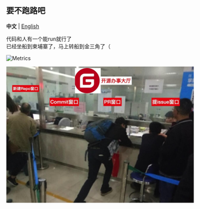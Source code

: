 ## 要不跑路吧

**中文** | [English](../main/profile/README_en-US.md)

代码和人有一个能run就行了  
已经坐船到柬埔寨了，马上转船到金三角了（




![Metrics](https://metrics.lecoq.io/bfban?template=classic&base.indepth=false&config.timezone=Asia%2FHong_Kong)


![g](https://github.com/BFBAN/.github/blob/main/profile/g.jpg)

